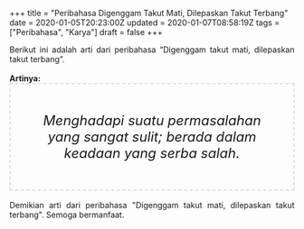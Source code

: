 +++
title = "Peribahasa Digenggam Takut Mati, Dilepaskan Takut Terbang"
date = 2020-01-05T20:23:00Z
updated = 2020-01-07T08:58:19Z
tags = ["Peribahasa", "Karya"]
draft = false
+++

<div dir="ltr" style="text-align: left;" trbidi="on"><div style="text-align: justify;">Berikut ini adalah arti dari peribahasa “Digenggam takut mati, dilepaskan takut terbang”.</div><br /><div style="text-align: justify;"><b>Artinya:</b></div><div style="border: 2px dashed #ddd; font-size: 24px; height: auto; margin: 0 auto; padding: 50px; text-align: center; width: auto;"><i>Menghadapi suatu permasalahan yang sangat sulit; berada dalam keadaan yang serba salah.</i></div><br /><div style="text-align: justify;">Demikian arti dari peribahasa "Digenggam takut mati, dilepaskan takut terbang". Semoga bermanfaat.</div></div>
